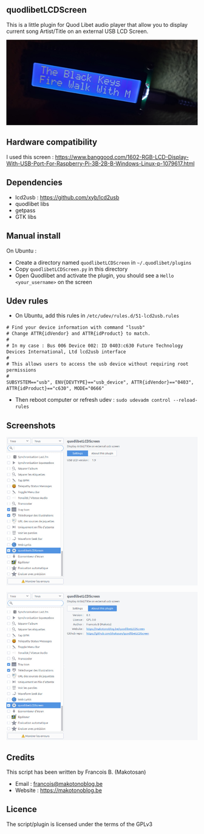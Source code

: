 quodlibetLCDScreen
------------------

This is a little plugin for Quod Libet audio player that allow you to display current song Artist/Title on an external USB LCD Screen.

![screen1](lcd.jpg)

Hardware compatibility
----------------------

I used this screen :  https://www.banggood.com/1602-RGB-LCD-Display-With-USB-Port-For-Raspberry-Pi-3B-2B-B-Windows-Linux-p-1079617.html

Dependencies
------------

- lcd2usb : https://github.com/xyb/lcd2usb
- quodlibet libs
- getpass
- GTK libs

Manual install
--------------

On Ubuntu :

- Create a directory named `quodlibetLCDScreen` in `~/.quodlibet/plugins`
- Copy `quodlibetLCDScreen.py` in this directory
- Open Quodlibet and activate the plugin, you should see a `Hello <your_username>` on the screen

Udev rules
----------

- On Ubuntu, add this rules in `/etc/udev/rules.d/51-lcd2usb.rules`

```shell scriptll
# Find your device information with command "lsusb"
# Change ATTR{idVendor} and ATTR{idProduct} to match.
#
# In my case : Bus 006 Device 002: ID 0403:c630 Future Technology Devices International, Ltd lcd2usb interface
#
# This allows users to access the usb device without requiring root permissions
#
SUBSYSTEM=="usb", ENV{DEVTYPE}=="usb_device", ATTR{idVendor}=="0403", ATTR{idProduct}=="c630", MODE="0666"
```

- Then reboot computer or refresh udev : `sudo udevadm control --reload-rules`

Screenshots
-----------

![screen1](screen_1.jpeg)

![screen1](screen_2.jpeg)

Credits
-------

This script has been written by Francois B. (Makotosan)

* Email : francois@makotonoblog.be
* Website : https://makotonoblog.be

Licence
-------

The script/plugin is licensed under the terms of the GPLv3
